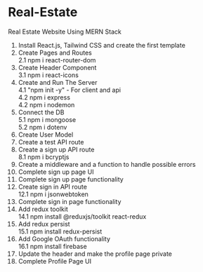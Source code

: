 # Real-Estate
Real Estate Website Using MERN Stack

1. Install React.js, Tailwind CSS and create the first template
2. Create Pages and Routes </br>
    2.1 npm i react-router-dom
3. Create Header Component </br>
    3.1 npm i react-icons
4. Create and Run The Server </br>
    4.1 "npm init -y" - For client and api </br>
    4.2 npm i express </br>
    4.2 npm i nodemon </br>
5. Connect the DB </br>
    5.1 npm i mongoose </br>
    5.2 npm i dotenv </br>
6. Create User Model </br>
7. Create a test API route </br>
8. Create a sign up API route </br>
    8.1 npm i bcryptjs </br>
9. Create a middleware and a function to handle possible errors </br>
10. Complete sign up page UI </br>
11. Complete sign up page functionality </br>
12. Create sign in API route </br>
    12.1 npm i jsonwebtoken </br>
13. Complete sign in page functionality </br>
14. Add redux toolkit </br>
    14.1 npm install @reduxjs/toolkit react-redux </br>
15. Add redux persist </br>
    15.1 npm install redux-persist </br>
16. Add Google OAuth functionality </br>
    16.1 npm install firebase </br>
17. Update the header and make the profile page private </br>
18. Complete Profile Page UI 

